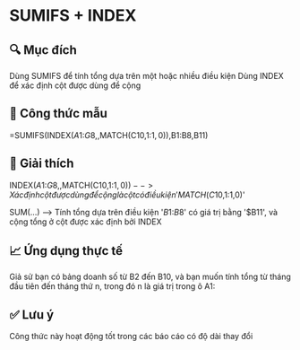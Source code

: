 # SUMIFS + INDEX
## 🔍 Mục đích
Dùng SUMIFS để tính tổng dựa trên một hoặc nhiều điều kiện
Dùng INDEX để xác định cột được dùng để cộng

## 📌 Công thức mẫu
=SUMIFS(INDEX($A$1:$G$8,,MATCH(C$10,$1:$1,0)),$B$1:$B$8,$B11)

## 🧠 Giải thích
INDEX($A$1:$G$8,,MATCH(C$10,$1:$1,0))
--> Xác định cột được dùng để cộng là cột có điều kiện 'MATCH(C$10,$1:$1,0)'

SUM(...) 
--> Tính tổng dựa trên điều kiện '$B$1:$B$8' có giá trị bằng '$B11', và cộng tổng ở cột được xác định bởi INDEX

## 📈 Ứng dụng thực tế
Giả sử bạn có bảng doanh số từ B2 đến B10, và bạn muốn tính tổng từ tháng đầu tiên đến tháng thứ n, trong đó n là giá trị trong ô A1:

## ✅ Lưu ý
Công thức này hoạt động tốt trong các báo cáo có độ dài thay đổi
